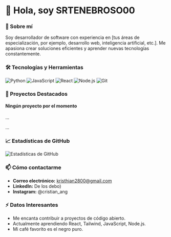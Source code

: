 # 👋 Hola, soy SRTENEBROSO00

### 📖 Sobre mí
Soy desarrollador de software con experiencia en [tus áreas de especialización, por ejemplo, desarrollo web, inteligencia artificial, etc.]. Me apasiona crear soluciones eficientes y aprender nuevas tecnologías constantemente.

### 🛠️ Tecnologías y Herramientas
![Python](https://img.shields.io/badge/-Python-333333?style=flat&logo=python)
![JavaScript](https://img.shields.io/badge/-JavaScript-333333?style=flat&logo=javascript)
![React](https://img.shields.io/badge/-React-333333?style=flat&logo=react)
![Node.js](https://img.shields.io/badge/-Node.js-333333?style=flat&logo=node.js)
![Git](https://img.shields.io/badge/-Git-333333?style=flat&logo=git)

### 📂 Proyectos Destacados

#### Ningún proyecto por el momento
...

...

### 📈 Estadísticas de GitHub
![Estadísticas de GitHub](https://github-readme-stats.vercel.app/api?username=SRTENEBROSO00&show_icons=true&theme=radical)

### 📫 Cómo contactarme
- **Correo electrónico:** kristhian2800@gmail.com 
- **LinkedIn:** De los debo)
- **Instagram:** @cristian_ang

### ⚡ Datos Interesantes
- Me encanta contribuir a proyectos de código abierto.
- Actualmente aprendiendo React, Tailwind, JavaScript, Node.js.
- Mi café favorito es el negro puro.
